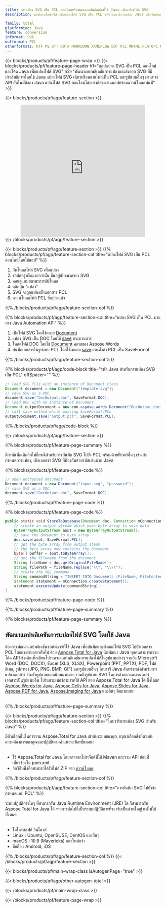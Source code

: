```yaml
---
title: การแปลง SVG เป็น PCL ออนไลน์หรือพัฒนาแอปพลิเคชันที่ใช้ Java เพื่อแปลงไฟล์ SVG
description: แอปออนไลน์ฟรีสำหรับแปลงไฟล์ SVG เป็น PCL รหัสไลบรารีการแปลง Java สำหรับเอกสาร SVG 

family: total
platformtag: Java
feature: conversion
informat: SVG
outformat: PCL
otherformats: RTF PS OTT DOTX MARKDOWN XAMLFLOW DOT PCL MHTML FLATOPC ODT DOTM
---
```

{{< blocks/products/pf/feature-page-wrap >}}
{{< blocks/products/pf/feature-page-header h1="แอปแปลง SVG เป็น PCL ออนไลน์และโค้ด Java เพื่อแปลงไฟล์ SVG" h2="พัฒนาแอปพลิเคชั่นการแปลงและส่งออก SVG ที่มีประสิทธิภาพโดยใช้ Java แปลงไฟล์ SVG เดียวหรือหลายไฟล์เป็น PCL และรูปแบบอื่นๆ ผ่านทาง API อัตโนมัติของ Java แปลงไฟล์ SVG ออนไลน์ได้อย่างอิสระผ่านแอปพร้อมดาวน์โหลดทันที" >}}


{{< blocks/products/pf/agp/feature-section >}}

<div class="container-fluid agp-content bg-white aboutfile box-1 vh100 section nopbtm">
<div class=container>
<div class=row>
<div class="demobox tc col-md-12 padding-0" align="center">

<iframe title="แอปแปลง SVG เป็น PCL ออนไลน์ฟรี" style="border: none; height: 426px;" scrolling="no" src="https://total-conversion-app-65z5r2lp.k8s.dynabic.com/?to=pcl&from=svg" id="child-iframe" width="80%"></iframe>

</div></div>
</div></div>
{{< /blocks/products/pf/agp/feature-section >}}


{{< blocks/products/pf/agp/feature-section >}}
{{% blocks/products/pf/agp/feature-section-col title="แปลงไฟล์ SVG เป็น PCL ออนไลน์โดยใช้แอป" %}}

1. อัพโหลดไฟล์ SVG เพื่อแปลง
1. รอสักครู่หรือมากกว่านั้น ขึ้นอยู่กับขนาดของ SVG
1. คอยดูแถบสถานะการอัปโหลด
1. คลิกปุ่ม "แปลง"
1. SVG จะถูกแปลงเป็นเอกสาร PCL
1. ดาวน์โหลดไฟล์ PCL ที่แปลงแล้ว

{{% /blocks/products/pf/agp/feature-section-col %}}

{{% blocks/products/pf/agp/feature-section-col title="แปลง SVG เป็น PCL ผ่านทาง Java Automation API" %}}


1. เปิดไฟล์ SVG โดยใช้คลาส [Document](https://reference.aspose.com/pdf/java/com.aspose.pdf/Document)
2. แปลง SVG เป็น DOC โดยใช้ [save](https://reference.aspose.com/pdf/java/com.aspose.pdf/Document#save-java.lang.String-com.aspose.pdf.SaveOptions- ) กระบวนการ
3. โหลดไฟล์ DOC โดยใช้ [Document](https://reference.aspose.com/words/java/com.aspose.words/Document) คลาสของ Aspose.Words
4. บันทึกเอกสารในรูปแบบ PCL โดยใช้เมธอด [save](https://reference.aspose.com/words/java/com.aspose.words/Document#save(java.lang.String,int)) และตั้งค่า PCL เป็น SaveFormat



{{% /blocks/products/pf/agp/feature-section-col %}}

{{% blocks/products/pf/agp/code-block title="รหัส Java สำหรับการแปลง SVG เป็น PCL" offSpacer="" %}}


```java
// load SVG file with an instance of Document class
Document document = new Document("template.svg");
// save SVG as a DOC 
document.save("DocOutput.doc", SaveFormat.DOC); 
// load DOC with an instance of Document
Document outputDocument = new com.aspose.words.Document("DocOutput.doc");
// call save method while passing SaveFormat.PCL
outputDocument.save("output.pcl", SaveFormat.PCL);   
```



{{% /blocks/products/pf/agp/code-block %}}

{{< /blocks/products/pf/agp/feature-section >}}

{{% blocks/products/pf/feature-page-summary %}}

มีกรณีเพิ่มเติมอีกไม่กี่กรณีสำหรับการบันทึก SVG ไปยัง PCL พร้อมด้วยฟีเจอร์อื่นๆ เช่น ข้อกำหนดการแปลง, เปิดเอกสาร SVG ที่ป้องกันด้วยรหัสผ่านผ่าน Java

{{% blocks/products/pf/feature-page-code %}}

```cs
// open encrypted document
Document document = new Document("input.svg", "password");
// save SVG as a DOC 
document.save("DocOutput.doc", SaveFormat.DOC);
```


{{% /blocks/products/pf/feature-page-code %}}
{{% blocks/products/pf/feature-page-code %}}


```java
public static void StoreToDatabase(Document doc, Connection mConnection) throws Exception {
    // create an output stream which uses byte array to save data
    ByteArrayOutputStream aout = new ByteArrayOutputStream();
    // save the document to byte array
    doc.save(aout, SaveFormat.PCL);
    // get the byte array from output steam
    // the byte array now contains the document
    byte[] buffer = aout.toByteArray();
    // get the filename from the document.
    String fileName = doc.getOriginalFileName();
    String filePath = fileName.replace("\\", "\\\\");
    // create the SQL command.
    String commandString = "INSERT INTO Documents (FileName, FileContent) VALUES('" + filePath + "', '" + buffer + "')";
    Statement statement = mConnection.createStatement();
    statement.executeUpdate(commandString);
}  
```


{{% /blocks/products/pf/feature-page-code %}}


{{% /blocks/products/pf/feature-page-summary %}}

{{% blocks/products/pf/feature-page-summary %}}

<h2>พัฒนาแอปพลิเคชันการแปลงไฟล์ SVG โดยใช้ Java</h2>

ต้องการพัฒนาแอปพลิเคชันซอฟต์แวร์ที่ใช้ Java เพื่อบันทึกและส่งออกไฟล์ SVG ไปยังเอกสาร PCL ได้อย่างง่ายดายหรือไม่ ด้วย [Aspose.Total for Java](https://products.aspose.com/total/th/java/) นักพัฒนา Java ทุกคนสามารถรวมโค้ด API ข้างต้นเพื่อเขียนโปรแกรมแอปพลิเคชันการแปลงไฟล์ในรูปแบบต่างๆ รวมถึง Microsoft Word (DOC, DOCX), Excel (XLS, XLSX), Powerpoint (PPT, PPTX), PDF, ไฟล์อีเมล, รูปภาพ (JPG, PNG, BMP, GIF) และรูปแบบอื่นๆ ไลบรารี Java อันทรงพลังสำหรับการแปลงเอกสาร รองรับรูปแบบยอดนิยมมากมาย รวมถึงรูปแบบ SVG ในการส่งออกและเรนเดอร์เอกสารเป็นรูปแบบอื่น โปรแกรมเมอร์สามารถใช้ API ย่อย Aspose.Total for Java ได้ ซึ่งได้แก่ [Aspose.Words for Java](https://products.aspose.com/words/th/java/), [Aspose.Cells for Java](https://products.aspose.com/cells/th/java/), [Aspose.Slides for Java](https://products.aspose.com/slides/th/java/), [Aspose.PDF for Java](https://products.aspose.com/pdf/th/java/), [Aspose.Imaging for Java](https://products.aspose.com/imaging/th/java/) และอื่นๆ อีกมากมาย<br /><br />

{{% /blocks/products/pf/feature-page-summary %}}

{{< blocks/products/pf/agp/feature-section >}}
{{% blocks/products/pf/agp/feature-section-col title="ไลบรารีการแปลง SVG สำหรับ Java" %}}

มีตัวเลือกอื่นในการรวม Aspose.Total for Java เข้ากับระบบของคุณ กรุณาเลือกสิ่งที่ตรงกับความต้องการของคุณและปฏิบัติตามคำแนะนำทีละขั้นตอน:<br /><br />

- ใช้ Aspose.Total for Java โดยตรงจากโปรเจ็กต์ที่ใช้ Maven และรวม API ย่อยที่เกี่ยวข้องใน pom.xml
- อีกวิธีหนึ่งคือสามารถได้รับไฟล์ ZIP จาก [ดาวน์โหลด](https://releases.aspose.com/total/java)

{{% /blocks/products/pf/agp/feature-section-col %}}

{{% blocks/products/pf/agp/feature-section-col title="การบันทึก SVG ไปยังข้อกำหนดแอป PCL" %}}

ระบบปฏิบัติการใดๆ ที่สามารถรัน Java Runtime Environment (JRE) ได้ ก็สามารถรัน Aspose.Total for Java ได้ รายการต่อไปนี้เป็นระบบปฏิบัติการที่รองรับเป็นส่วนใหญ่ แต่ไม่ใช่ทั้งหมด <br /><br />
- ไมโครซอฟต์ วินโดวส์
- Linux : Ubuntu, OpenSUSE, CentOS และอื่นๆ
- macOS : 10.9 (Mavericks) และใหม่กว่า
- มือถือ : Android, iOS

{{% /blocks/products/pf/agp/feature-section-col %}}
{{< /blocks/products/pf/agp/feature-section >}}

{{< blocks/products/pf/main-wrap-class isAutogenPage="true" >}}

{{< blocks/products/pf/agp/other-autogen-total >}}

{{< /blocks/products/pf/main-wrap-class >}}

{{< /blocks/products/pf/feature-page-wrap >}}